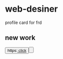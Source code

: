 # web-desiner
profile card for frd

<h2>new work </h2>

<button>https:<a href="//wrapfr33kzz.github.io/web-desiner/"> click</a><button>
